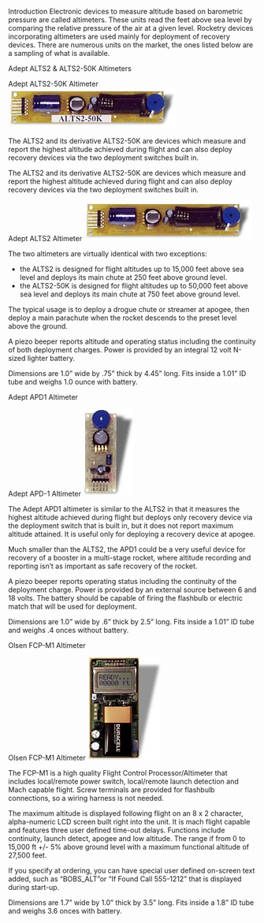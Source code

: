 Introduction Electronic devices to measure altitude based on barometric pressure are called altimeters. These units read the feet above sea level by comparing the relative pressure of the air at a given level. Rocketry devices incorporating altimeters are used mainly for deployment of recovery devices. There are numerous units on the market, the ones listed below are a sampling of what is available.

Adept ALTS2 & ALTS2-50K Altimeters

Adept ALTS2-50K Altimeter ![](/images/electronics_altimeter1.jpg)

The ALTS2 and its derivative ALTS2-50K are devices which measure and report the highest altitude achieved during flight and can also deploy recovery devices via the two deployment switches built in.

The ALTS2 and its derivative ALTS2-50K are devices which measure and report the highest altitude achieved during flight and can also deploy recovery devices via the two deployment switches built in.

Adept ALTS2 Altimeter ![](/images/electronics_altimeter2.jpg)

The two altimeters are virtually identical with two exceptions:

- the ALTS2 is designed for flight altitudes up to 15,000 feet above sea level and deploys its main chute at 250 feet above ground level. 
- the ALTS2-50K is designed for flight altitudes up to 50,000 feet above sea level and deploys its main chute at 750 feet above ground level.

The typical usage is to deploy a drogue chute or streamer at apogee, then deploy a main parachute when the rocket descends to the preset level above the ground.

A piezo beeper reports altitude and operating status including the continuity of both deployment charges. Power is provided by an integral 12 volt N-sized lighter battery.

Dimensions are 1.0” wide by .75” thick by 4.45” long. Fits inside a 1.01” ID tube and weighs 1.0 ounce with battery.

Adept APD1 Altimeter

Adept APD-1 Altimeter ![](/images/electronics_altimeter3.jpg)

The Adept APD1 altimeter is similar to the ALTS2 in that it measures the highest altitude achieved during flight but deploys only recovery device via the deployment switch that is built in, but it does not report maximum altitude attained. It is useful only for deploying a recovery device at apogee.

Much smaller than the ALTS2, the APD1 could be a very useful device for recovery of a booster in a multi-stage rocket, where altitude recording and reporting isn’t as important as safe recovery of the rocket.

A piezo beeper reports operating status including the continuity of the deployment charge. Power is provided by an external source between 6 and 18 volts. The battery should be capable of firing the flashbulb or electric match that will be used for deployment.

Dimensions are 1.0” wide by .6” thick by 2.5” long. Fits inside a 1.01” ID tube and weighs .4 onces without battery.

Olsen FCP-M1 Altimeter

Olsen FCP-M1 Altimeter ![](/images/electronics_altimeter4.jpg)

The FCP-M1 is a high quality Flight Control Processor/Altimeter that includes local/remote power switch, local/remote launch detection and Mach capable flight. Screw terminals are provided for flashbulb connections, so a wiring harness is not needed.

The maximum altitude is displayed following flight on an 8 x 2 character, alpha-numeric LCD screen built right into the unit. It is mach flight capable and features three user defined time-out delays. Functions include continuity, launch detect, apogee and low altitude. The range if from 0 to 15,000 ft +/- 5% above ground level with a maximum functional altitude of 27,500 feet.

If you specify at ordering, you can have special user defined on-screen text added, such as “BOBS\_ALT”or “If Found Call 555-1212” that is displayed during start-up.

Dimensions are 1.7” wide by 1.0” thick by 3.5” long. Fits inside a 1.8” ID tube and weighs 3.6 onces with battery.

